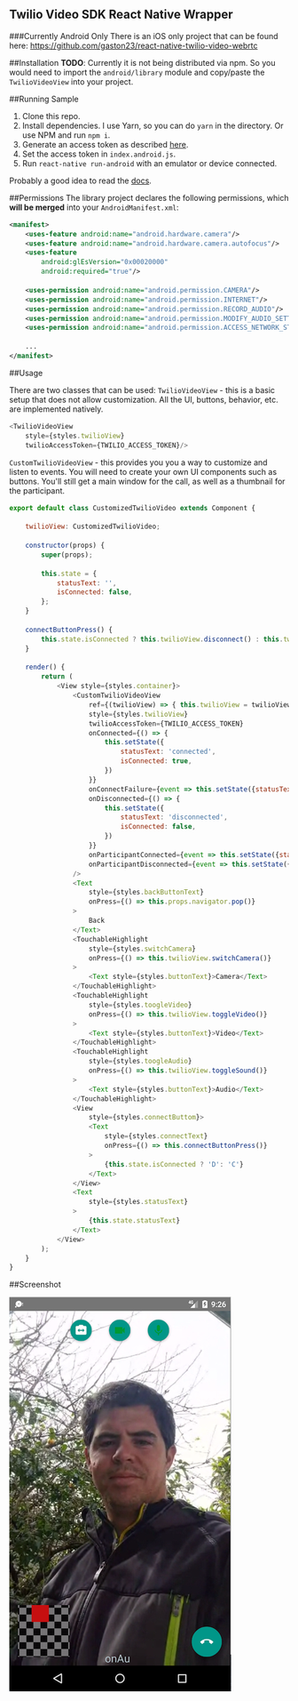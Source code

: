 Twilio Video SDK React Native Wrapper
--

###Currently Android Only
There is an iOS only project that can be found here:
https://github.com/gaston23/react-native-twilio-video-webrtc

##Installation
**TODO**: Currently it is not being distributed via npm. So you would need to import the `android/library` module and copy/paste the `TwilioVideoView` into your project.

##Running Sample
1) Clone this repo.
2) Install dependencies. I use Yarn, so you can do `yarn` in the directory. Or use NPM and run `npm i`.
3) Generate an access token as described [here](https://github.com/twilio/video-quickstart-android#quickstart).
4) Set the access token in `index.android.js`.
5) Run `react-native run-android` with an emulator or device connected.

Probably a good idea to read the [docs](https://www.twilio.com/docs/api/video/getting-started).

##Permissions
The library project declares the following permissions, which **will be merged** into your `AndroidManifest.xml`:

```xml
<manifest>
    <uses-feature android:name="android.hardware.camera"/>
    <uses-feature android:name="android.hardware.camera.autofocus"/>
    <uses-feature
        android:glEsVersion="0x00020000"
        android:required="true"/>
    
    <uses-permission android:name="android.permission.CAMERA"/>
    <uses-permission android:name="android.permission.INTERNET"/>
    <uses-permission android:name="android.permission.RECORD_AUDIO"/>
    <uses-permission android:name="android.permission.MODIFY_AUDIO_SETTINGS"/>
    <uses-permission android:name="android.permission.ACCESS_NETWORK_STATE"/><uses-permission android:name="android.permission.ACCESS_WIFI_STATE"/>
    
    ...
</manifest>
```
##Usage

There are two classes that can be used: 
`TwilioVideoView` - this is a basic setup that does not allow customization. All the UI, buttons, behavior, etc. are implemented natively.

```javascript
<TwilioVideoView
    style={styles.twilioView}
    twilioAccessToken={TWILIO_ACCESS_TOKEN}/>
```
`CustomTwilioVideoView` - this provides you you a way to customize and listen to events. You will need to create your own UI components such as buttons. You'll still get a main window for the call, as well as a thumbnail for the participant.

```javascript
export default class CustomizedTwilioVideo extends Component {

    twilioView: CustomizedTwilioVideo;

    constructor(props) {
        super(props);

        this.state = {
            statusText: '',
            isConnected: false,
        };
    }

    connectButtonPress() {
        this.state.isConnected ? this.twilioView.disconnect() : this.twilioView.connect(ROOM_NAME);
    }

    render() {
        return (
            <View style={styles.container}>
                <CustomTwilioVideoView
                    ref={(twilioView) => { this.twilioView = twilioView; }}
                    style={styles.twilioView}
                    twilioAccessToken={TWILIO_ACCESS_TOKEN}
                    onConnected={() => {
                        this.setState({
                            statusText: 'connected',
                            isConnected: true,
                        })
                    }}
                    onConnectFailure={event => this.setState({statusText: 'error: ' + event.nativeEvent.reason})}
                    onDisconnected={() => {
                        this.setState({
                            statusText: 'disconnected',
                            isConnected: false,
                        })
                    }}
                    onParticipantConnected={event => this.setState({statusText: 'new participant: ' + event.nativeEvent.participant})}
                    onParticipantDisconnected={event => this.setState({statusText: 'participant disconnected'})}
                />
                <Text
                    style={styles.backButtonText}
                    onPress={() => this.props.navigator.pop()}
                >
                    Back
                </Text>
                <TouchableHighlight
                    style={styles.switchCamera}
                    onPress={() => this.twilioView.switchCamera()}
                >
                    <Text style={styles.buttonText}>Camera</Text>
                </TouchableHighlight>
                <TouchableHighlight
                    style={styles.toogleVideo}
                    onPress={() => this.twilioView.toggleVideo()}
                >
                    <Text style={styles.buttonText}>Video</Text>
                </TouchableHighlight>
                <TouchableHighlight
                    style={styles.toogleAudio}
                    onPress={() => this.twilioView.toggleSound()}
                >
                    <Text style={styles.buttonText}>Audio</Text>
                </TouchableHighlight>
                <View
                    style={styles.connectButtom}>
                    <Text
                        style={styles.connectText}
                        onPress={() => this.connectButtonPress()}
                    >
                        {this.state.isConnected ? 'D': 'C'}
                    </Text>
                </View>
                <Text
                    style={styles.statusText}
                >
                    {this.state.statusText}
                </Text>
            </View>
        );
    }
}
```


##Screenshot

![Sample App](twilio-video-sample-screenshot.png "Sample App")
